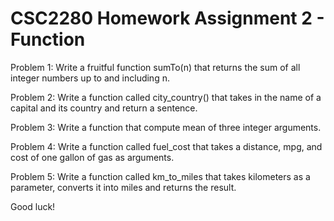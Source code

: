 # CSC2280 Homework Assignment 2 - Function

Problem 1: Write a fruitful function sumTo(n) that returns the sum of all integer numbers up to and including n.

Problem 2: Write a function called city_country() that takes in the name of a capital and its country and return a sentence.

Problem 3: Write a function that compute mean of three integer arguments.

Problem 4: Write a function called fuel_cost that takes a distance, mpg, and cost of one gallon of gas as arguments.

Problem 5: Write a function called km_to_miles that takes kilometers as a parameter, converts it into miles and returns the result.

Good luck!
